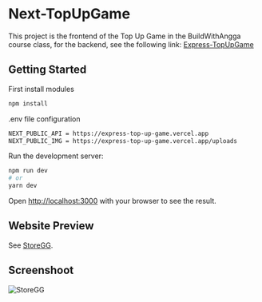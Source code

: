 # Next-TopUpGame

This project is the frontend of the Top Up Game in the BuildWithAngga course class, for the backend, see the following link:
[Express-TopUpGame](https://github.com/DimasNuryadin/Express-TopUpGame)

## Getting Started

First install modules
```bash
npm install
```

.env file configuration
```bash
NEXT_PUBLIC_API = https://express-top-up-game.vercel.app
NEXT_PUBLIC_IMG = https://express-top-up-game.vercel.app/uploads
```

Run the development server:
```bash
npm run dev
# or
yarn dev
```

Open [http://localhost:3000](http://localhost:3000) with your browser to see the result.

## Website Preview
See [StoreGG](https://next-top-up-game.vercel.app).

## Screenshoot
<img src="https://res.cloudinary.com/dgharj3cy/image/upload/v1736314851/img_project101_ckmeu7.png" alt="StoreGG" />
